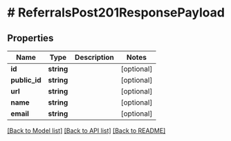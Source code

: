 # # ReferralsPost201ResponsePayload

## Properties

Name | Type | Description | Notes
------------ | ------------- | ------------- | -------------
**id** | **string** |  | [optional]
**public_id** | **string** |  | [optional]
**url** | **string** |  | [optional]
**name** | **string** |  | [optional]
**email** | **string** |  | [optional]

[[Back to Model list]](../../README.md#models) [[Back to API list]](../../README.md#endpoints) [[Back to README]](../../README.md)
